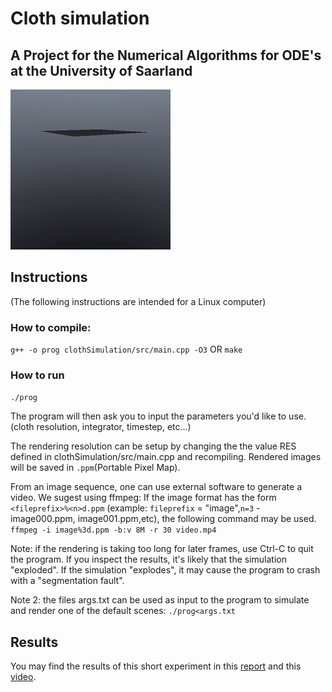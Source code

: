 # Cloth simulation
## A Project for the Numerical Algorithms for ODE's at the University of Saarland

![A cloth falls on an invisible sphere](https://github.com/drcd1/cloth_simulation_ode/blob/main/media/output.gif)

## Instructions
(The following instructions are intended for a Linux computer)

### How to compile:
`g++ -o prog clothSimulation/src/main.cpp -O3`
OR
`make`

### How to run
`./prog`

The program will then ask you to input the parameters you'd like to use.
(cloth resolution, integrator, timestep, etc...)


The rendering resolution can be setup by changing the the value RES defined in clothSimulation/src/main.cpp and recompiling.
Rendered images will be saved in `.ppm`(Portable Pixel Map).

From an image sequence, one can use external software to generate a video. We sugest using ffmpeg:
If the image format has the form `<fileprefix>%<n>d.ppm` (example: `fileprefix` = "image",`n=3` - image000.ppm, image001.ppm,etc),
the following command may be used.
`ffmpeg -i image%3d.ppm -b:v 8M -r 30 video.mp4`


Note: if the rendering is taking too long for later frames, use Ctrl-C to quit the program.
 If you inspect the results, it's likely that the simulation "exploded".
 If the simulation "explodes", it may cause the program to crash with a "segmentation fault".

Note 2: the files args.txt can be used as input to the program to simulate and render one of the default scenes:
`./prog<args.txt`

## Results

You may find the results of this short experiment in this [report](https://github.com/drcd1/cloth_simulation_ode/blob/main/media/report.pdf) and this [video](https://www.youtube.com/watch?v=FVa_d85nywg).

